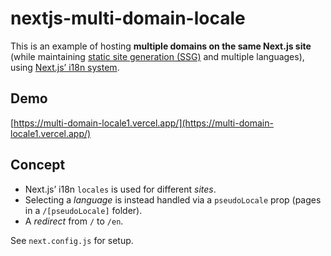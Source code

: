 # nextjs-multi-domain-locale

This is an example of hosting **multiple domains on the same Next.js site** (while maintaining [static site generation (SSG)](https://nextjs.org/docs/basic-features/data-fetching#getstaticprops-static-generation) and multiple languages), using [Next.js’ i18n system](https://nextjs.org/docs/advanced-features/i18n-routing).

## Demo

[https://multi-domain-locale1.vercel.app/](https://multi-domain-locale1.vercel.app/)

## Concept

- Next.js’ i18n `locales` is used for different _sites_.
- Selecting a _language_ is instead handled via a `pseudoLocale` prop (pages in a `/[pseudoLocale]` folder).
- A _redirect_ from `/` to `/en`.

See `next.config.js` for setup.
